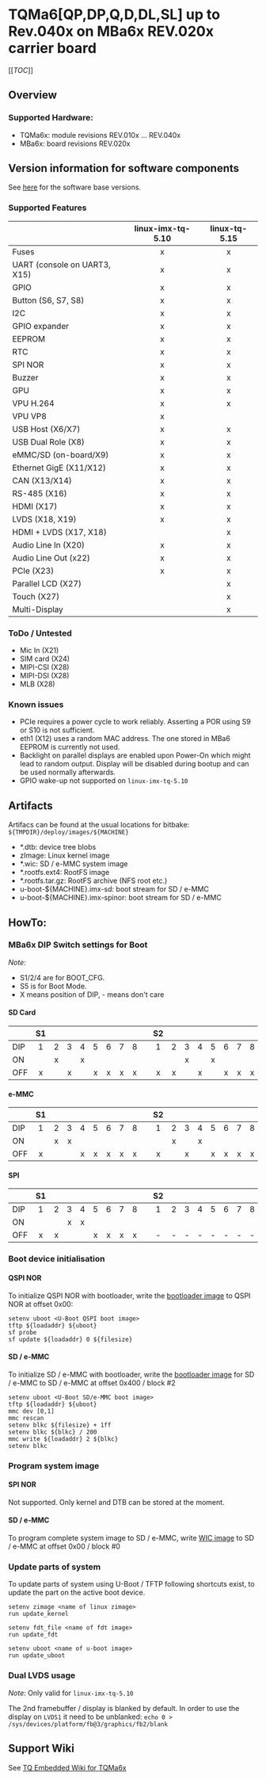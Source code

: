 # TQMa6\[QP,DP,Q,D,DL,SL\] up to Rev.040x on MBa6x REV.020x carrier board

[[_TOC_]]

## Overview

### Supported Hardware:

* TQMa6x: module revisions REV.010x ... REV.040x
* MBa6x:  board revisions REV.020x

## Version information for software components

See [here](./README.SoftwareVersions.md) for the software base versions.

### Supported Features

|                              | linux-imx-tq-5.10 | linux-tq-5.15 |
| ---------------------------- | :---------------: | :-----------: |
| Fuses                        |       x           |      x        |
| UART (console on UART3, X15) |       x           |      x        |
| GPIO                         |       x           |      x        |
| Button (S6, S7, S8)          |       x           |      x        |
| I2C                          |       x           |      x        |
| GPIO expander                |       x           |      x        |
| EEPROM                       |       x           |      x        |
| RTC                          |       x           |      x        |
| SPI NOR                      |       x           |      x        |
| Buzzer                       |       x           |      x        |
| GPU                          |       x           |      x        |
| VPU H.264                    |       x           |      x        |
| VPU VP8                      |       x           |               |
| USB Host (X6/X7)             |       x           |      x        |
| USB Dual Role (X8)           |       x           |      x        |
| eMMC/SD (on-board/X9)        |       x           |      x        |
| Ethernet GigE (X11/X12)      |       x           |      x        |
| CAN (X13/X14)                |       x           |      x        |
| RS-485 (X16)                 |       x           |      x        |
| HDMI (X17)                   |       x           |      x        |
| LVDS (X18, X19)              |       x           |      x        |
| HDMI + LVDS (X17, X18)       |                   |      x        |
| Audio Line In (X20)          |       x           |      x        |
| Audio Line Out (x22)         |       x           |      x        |
| PCIe (X23)                   |       x           |      x        |
| Parallel LCD (X27)           |                   |      x        |
| Touch (X27)                  |                   |      x        |
| Multi-Display                |                   |      x        |

### ToDo / Untested
* Mic In (X21)
* SIM card (X24)
* MIPI-CSI (X28)
* MIPI-DSI (X28)
* MLB (X28)

### Known issues

- PCIe requires a power cycle to work reliably. Asserting a POR using S9 or S10 is not sufficient.
- eth1 (X12) uses a random MAC address. The one stored in MBa6 EEPROM is currently not used.
- Backlight on parallel displays are enabled upon Power-On which might lead to random output.
  Display will be disabled during bootup and can be used normally afterwards.
- GPIO wake-up not supported on `linux-imx-tq-5.10`

## Artifacts

Artifacs can be found at the usual locations for bitbake:
`${TMPDIR}/deploy/images/${MACHINE}`

* \*.dtb: device tree blobs
* zImage: Linux kernel image
* \*.wic: SD / e-MMC system image
* \*.rootfs.ext4: RootFS image
* \*.rootfs.tar.gz: RootFS archive (NFS root etc.)
* u-boot-${MACHINE}.imx-sd: boot stream for SD / e-MMC
* u-boot-${MACHINE}.imx-spinor: boot stream for SD / e-MMC

## HowTo:

### MBa6x DIP Switch settings for Boot

_Note:_

* S1/2/4 are for BOOT_CFG.
* S5 is for Boot Mode.
* X means position of DIP, - means don't care

#### SD Card

|         |  S1  |     |      |      |      |      |      |      |    |  S2 |     |     |     |     |     |     |     |    |  S4 |     |     |     |     |     |     |     |    |  S5 |     |
| ------- | :--: | :-: | :--: | :--: | :--: | :--: | :--: | :--: | -- | :-: | :-: | :-: | :-: | :-: | :-: | :-: | :-: | -- | :-: | :-: | :-: | :-: | :-: | :-: | :-: | :-: | -- | :-: | :-: |
| DIP     |  1   |  2  |  3   |  4   |  5   |  6   |  7   |  8   |    |  1  |  2  |  3  |  4  |  5  |  6  |  7  |  8  |    |  1  |  2  |  3  |  4  |  5  |  6  |  7  |  8  |    |  1  |  2  |
| ON      |      |  x  |      |  x   |      |      |      |      |    |     |     |  x  |     |  x  |     |     |     |    |     |     |     |     |     |     |     |     |    |  x  |     |
| OFF     |  x   |     |  x   |      |  x   |  x   |  x   |  x   |    |  x  |  x  |     |  x  |     |  x  |  x  |  x  |    |  -  |  -  |  -  |  -  |  -  |  -  |  -  |  -  |    |     |  x  |

#### e-MMC

|         |  S1  |     |      |      |      |      |      |      |    |  S2 |     |     |     |     |     |     |     |    |  S4 |     |     |     |     |     |     |     |    |  S5 |     |
| ------- | :--: | :-: | :--: | :--: | :--: | :--: | :--: | :--: | -- | :-: | :-: | :-: | :-: | :-: | :-: | :-: | :-: | -- | :-: | :-: | :-: | :-: | :-: | :-: | :-: | :-: | -- | :-: | :-: |
| DIP     |  1   |  2  |  3   |  4   |  5   |  6   |  7   |  8   |    |  1  |  2  |  3  |  4  |  5  |  6  |  7  |  8  |    |  1  |  2  |  3  |  4  |  5  |  6  |  7  |  8  |    |  1  |  2  |
| ON      |      |  x  |  x   |      |      |      |      |      |    |     |  x  |     |  x  |     |     |     |     |    |     |     |     |     |     |     |     |     |    |  x  |     |
| OFF     |  x   |     |      |  x   |  x   |  x   |  x   |  x   |    |  x  |     |  x  |     |  x  |  x  |  x  |  x  |    |  -  |  -  |  -  |  -  |  -  |  -  |  -  |  -  |    |     |  x  |

#### SPI

|         |  S1  |     |      |      |      |      |      |      |    |  S2 |     |     |     |     |     |     |     |    |  S4 |     |     |     |     |     |     |     |    |  S5 |     |
| ------- | :--: | :-: | :--: | :--: | :--: | :--: | :--: | :--: | -- | :-: | :-: | :-: | :-: | :-: | :-: | :-: | :-: | -- | :-: | :-: | :-: | :-: | :-: | :-: | :-: | :-: | -- | :-: | :-: |
| DIP     |  1   |  2  |  3   |  4   |  5   |  6   |  7   |  8   |    |  1  |  2  |  3  |  4  |  5  |  6  |  7  |  8  |    |  1  |  2  |  3  |  4  |  5  |  6  |  7  |  8  |    |  1  |  2  |
| ON      |      |     |  x   |  x   |      |      |      |      |    |     |     |     |     |     |     |     |     |    |     |     |     |  x  |  x  |     |     |     |    |  x  |     |
| OFF     |  x   |  x  |      |      |  x   |  x   |  x   |  x   |    |  -  |  -  |  -  |  -  |  -  |  -  |  -  |  -  |    |  x  |  x  |  x  |     |     |  x  |  x  |  x  |    |     |  x  |

### Boot device initialisation

#### QSPI NOR

To initialize QSPI NOR with bootloader, write the [bootloader image](#artifacts)
to QSPI NOR at offset 0x00:

```
setenv uboot <U-Boot QSPI boot image>
tftp ${loadaddr} ${uboot}
sf probe
sf update ${loadaddr} 0 ${filesize}
```

#### SD / e-MMC

To initialize SD / e-MMC with bootloader, write the [bootloader image](#artifacts)
for SD / e-MMC to SD / e-MMC at offset 0x400 / block #2

```
setenv uboot <U-Boot SD/e-MMC boot image>
tftp ${loadaddr} ${uboot}
mmc dev [0,1]
mmc rescan
setenv blkc ${filesize} + 1ff
setenv blkc ${blkc} / 200
mmc write ${loadaddr} 2 ${blkc}
setenv blkc
```

### Program system image

#### SPI NOR

Not supported. Only kernel and DTB can be stored at the moment.

#### SD / e-MMC

To program complete system image to SD / e-MMC, write [WIC image](#artifacts)
to SD / e-MMC at offset 0x00 / block #0

### Update parts of system

To update parts of system using U-Boot / TFTP following shortcuts exist, to
update the part on the active boot device.

```
setenv zimage <name of linux zimage>
run update_kernel
```

```
setenv fdt_file <name of fdt image>
run update_fdt
```

```
setenv uboot <name of u-boot image>
run update_uboot
```

### Dual LVDS usage

_Note:_ Only valid for `linux-imx-tq-5.10`

The 2nd framebuffer / display is blanked by default. In order to use the display on `LVDS1` it need to be unblanked: `echo 0 > /sys/devices/platform/fb@3/graphics/fb2/blank`

## Support Wiki

See [TQ Embedded Wiki for TQMa6x](https://support.tq-group.com/en/arm/tqma6x)
